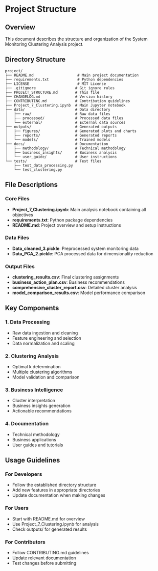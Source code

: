 # Project Structure

## Overview
This document describes the structure and organization of the System Monitoring Clustering Analysis project.

## Directory Structure
```
project/
├── README.md                    # Main project documentation
├── requirements.txt             # Python dependencies
├── LICENSE                      # MIT License
├── .gitignore                  # Git ignore rules
├── PROJECT_STRUCTURE.md        # This file
├── CHANGELOG.md                # Version history
├── CONTRIBUTING.md             # Contribution guidelines
├── Project_7_Clustering.ipynb  # Main Jupyter notebook
├── data/                       # Data directory
│   ├── raw/                    # Raw data files
│   ├── processed/              # Processed data files
│   └── external/               # External data sources
├── outputs/                    # Generated outputs
│   ├── figures/                # Generated plots and charts
│   ├── reports/                # Generated reports
│   └── models/                 # Trained models
├── docs/                       # Documentation
│   ├── methodology/            # Technical methodology
│   ├── business_insights/      # Business analysis
│   └── user_guide/             # User instructions
└── tests/                      # Test files
    ├── test_data_processing.py
    └── test_clustering.py
```

## File Descriptions

### Core Files
- **Project_7_Clustering.ipynb**: Main analysis notebook containing all objectives
- **requirements.txt**: Python package dependencies
- **README.md**: Project overview and setup instructions

### Data Files
- **Data_cleaned_3.pickle**: Preprocessed system monitoring data
- **Data_PCA_2.pickle**: PCA processed data for dimensionality reduction

### Output Files
- **clustering_results.csv**: Final clustering assignments
- **business_action_plan.csv**: Business recommendations
- **comprehensive_cluster_report.csv**: Detailed cluster analysis
- **model_comparison_results.csv**: Model performance comparison

## Key Components

### 1. Data Processing
- Raw data ingestion and cleaning
- Feature engineering and selection
- Data normalization and scaling

### 2. Clustering Analysis
- Optimal k determination
- Multiple clustering algorithms
- Model validation and comparison

### 3. Business Intelligence
- Cluster interpretation
- Business insights generation
- Actionable recommendations

### 4. Documentation
- Technical methodology
- Business applications
- User guides and tutorials

## Usage Guidelines

### For Developers
- Follow the established directory structure
- Add new features in appropriate directories
- Update documentation when making changes

### For Users
- Start with README.md for overview
- Use Project_7_Clustering.ipynb for analysis
- Check outputs/ for generated results

### For Contributors
- Follow CONTRIBUTING.md guidelines
- Update relevant documentation
- Test changes before submitting
